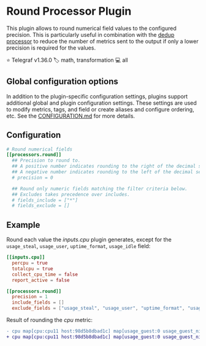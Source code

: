 # Round Processor Plugin

This plugin allows to round numerical field values to the configured precision.
This is particularly useful in combination with the [dedup processor][dedup]
to reduce the number of metrics sent to the output if only a lower precision
is required for the values.

⭐ Telegraf v1.36.0
🏷️ math, transformation
💻 all

[dedup]: /plugins/processors/dedup/README.md

## Global configuration options <!-- @/docs/includes/plugin_config.md -->

In addition to the plugin-specific configuration settings, plugins support
additional global and plugin configuration settings. These settings are used to
modify metrics, tags, and field or create aliases and configure ordering, etc.
See the [CONFIGURATION.md][CONFIGURATION.md] for more details.

[CONFIGURATION.md]: ../../../docs/CONFIGURATION.md#plugins

## Configuration

```toml @sample.conf
# Round numerical fields
[[processors.round]]
  ## Precision to round to.
  ## A positive number indicates rounding to the right of the decimal separator (i.e. the fractional part).
  ## A negative number indicates rounding to the left of the decimal separator.
  # precision = 0

  ## Round only numeric fields matching the filter criteria below.
  ## Excludes takes precedence over includes.
  # fields_include = ["*"]
  # fields_exclude = []
```

## Example

Round each value the _inputs.cpu_ plugin generates, except for the
`usage_steal`, `usage_user`, `uptime_format`, `usage_idle` field:

```toml
[[inputs.cpu]]
  percpu = true
  totalcpu = true
  collect_cpu_time = false
  report_active = false

[[processors.round]]
  precision = 1
  include_fields = []
  exclude_fields = ["usage_steal", "usage_user", "uptime_format", "usage_idle" ]
```

Result of rounding the _cpu_ metric:

```diff
- cpu map[cpu:cpu11 host:98d5b8dbad1c] map[usage_guest:0 usage_guest_nice:0 usage_idle:94.3999999994412 usage_iowait:0 usage_irq:0.1999999999998181 usage_nice:0 usage_softirq:0.20000000000209184 usage_steal:0 usage_system:1.2000000000080036 usage_user:4.000000000014552]
+ cpu map[cpu:cpu11 host:98d5b8dbad1c] map[usage_guest:0 usage_guest_nice:0 usage_idle:94.4 usage_iowait:0 usage_irq:0.2 usage_nice:0 usage_softirq:0.2 usage_steal:0 usage_system:1.2 usage_user:4.0]
```
